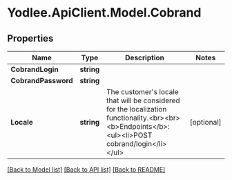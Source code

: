 # Yodlee.ApiClient.Model.Cobrand

## Properties

Name | Type | Description | Notes
------------ | ------------- | ------------- | -------------
**CobrandLogin** | **string** |  | 
**CobrandPassword** | **string** |  | 
**Locale** | **string** | The customer&#39;s locale that will be considered for the localization functionality.&lt;br&gt;&lt;br&gt;&lt;b&gt;Endpoints&lt;/b&gt;:&lt;ul&gt;&lt;li&gt;POST cobrand/login&lt;/li&gt;&lt;/ul&gt; | [optional] 

[[Back to Model list]](../README.md#documentation-for-models) [[Back to API list]](../README.md#documentation-for-api-endpoints) [[Back to README]](../README.md)

